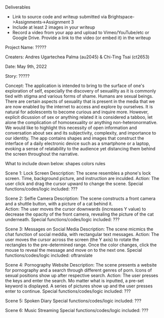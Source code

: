 Deliverables
- Link to source code and writeup submitted via Brightspace->Assignments->Assignment 3
- Include at least 2 images in your writeup
- Record a video from your app and upload to Vimeo/YouTube/etc or Google Drive. Provide a link to the video (or embed it) in the writeup


Project Name: ?????

Creaters: Andres Ugartechea Palma (au2045) & Chi-Ting Tsai (ct2653)

Date: May 9th, 2022


Story: ?????

Concept: The application is intended to bring to the surface of one's exploration of self, especially the discovery of sexualilty as it is commonly tied with stigma and various forms of shame. Humans are sexual beings. There are certain aspects of sexuality that is present in the media that we are now enabled by the internet to access and explore by ourselves. It is natural for adolescents to become curious and inquire more. However, explicit dicussion of sex or anything related it is considered a tabboo, let alone the complication of homosexuality or anything non-heteronormative. We would like to highlight this necessity of open information and conversation about sex and its subjectivity, complexity, and importance to our identity. The app contains shapes and images that construct the interface of a daily electronic device such as a smartphone or a laptop, evoking a sense of relatability to the audience yet distancing them behind the screen throughout the narrative. 


What to include down below:
shapes
colors
rules


Scene 1: Lock Screen 
Description: The scene resembles a phone's lock screen. Time, background picture, and instruction are inculded. 
Action: The user click and drag the cursor upward to change the scene. 
Special functions/codes/logic included: ???

Scene 2: Selfie Camera 
Description: The scene constructs a front camera and a shuttle button, with a picture of a cat behind it.   
Action: The user moves the cursor downwards (increases Y value) to decrease the opacity of the front camera, revealing the picture of the cat underneath. 
Special functions/codes/logic included: ???

Scene 3: Messages on Social Media
Description: The scene micmics the chat function of social meddia, with rectangular text messages. 
Action: The user moves the cursor across the screen (the Y axis) to rotate the rectangles to the pre-determined range. Once the color changes, click the mouse to reveal the message and move on to the next one.
Special functions/codes/logic included: oftranslate

Scene 4: Pornography Website
Description: The scene presents a website for pornography and a search through different genres of porn. Icons of sexual positions show up after respective search. 
Action: The user presses the keys and enter the search. Mo matter what is inputted, a pre-set keyword is displayed. A series of pictures show up and the user presses enter to continue. 
Special functions/codes/logic included: ???

Scene 5: Spoken Diary 
Special functions/codes/logic included: ???

Scene 6: Music Streaming 
Special functions/codes/logic included: ???

